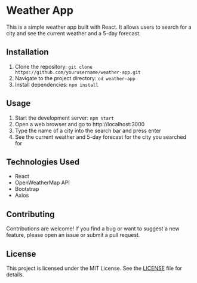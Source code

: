 # Weather App

This is a simple weather app built with React. It allows users to search for a city and see the current weather and a 5-day forecast.

## Installation

1. Clone the repository: `git clone https://github.com/yourusername/weather-app.git`
2. Navigate to the project directory: `cd weather-app`
3. Install dependencies: `npm install`

## Usage

1. Start the development server: `npm start`
2. Open a web browser and go to http://localhost:3000
3. Type the name of a city into the search bar and press enter
4. See the current weather and 5-day forecast for the city you searched for

## Technologies Used

- React
- OpenWeatherMap API
- Bootstrap
- Axios

## Contributing

Contributions are welcome! If you find a bug or want to suggest a new feature, please open an issue or submit a pull request.

## License

This project is licensed under the MIT License. See the [LICENSE](LICENSE) file for details.